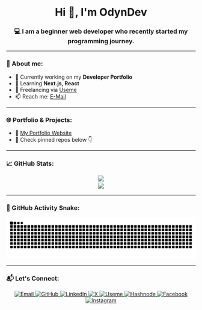 <h1 align="center">Hi 👋, I'm OdynDev</h1>
<h3 align="center">💻 I am a beginner web developer who recently started my programming journey.</h3>

---

### 🧠 About me:
- 🔭 Currently working on my **Developer Portfolio**
- 🌱 Learning **Next.js, React**
- 💼 Freelancing via [Useme](https://useme.com/pl/roles/contractor/odyndev,461613/)
- 📫 Reach me: [E-Mail](odyndev@gmail.com)

---

### 🌐 Portfolio & Projects:
- 🔗 [My Portfolio Website](https://odyndev.vercel.app/)
- 🧩 Check pinned repos below 👇

---

### 📈 GitHub Stats:
<p align="center">
  <img src="https://github-readme-stats.vercel.app/api?username=OdynDev&show_icons=true&theme=radical" />
  <br />
  <img src="https://github-readme-streak-stats.herokuapp.com?user=OdynDev&theme=radical&hide_border=false" />
</p>

---

### 🐍 GitHub Activity Snake:
<p align="center">
  <img src="https://raw.githubusercontent.com/OdynDev/OdynDev/output/github-contribution-grid-snake.svg" alt="GitHub Contribution Snake" />
</p>

---

### 📬 Let's Connect:
<p align="center">
  <a href="mailto:odyndev@gmail.com" target="_blank">
    <img src="https://img.icons8.com/clouds/30/gmail-new.png" alt="Email" />
  </a>
  <a href="https://github.com/odyndev" target="_blank">
    <img src="https://img.icons8.com/clouds/30/github.png" alt="GitHub" />
  </a>
  <a href="https://linkedin.com/in/odyndev" target="_blank">
    <img src="https://img.icons8.com/clouds/30/linkedin.png" alt="LinkedIn" />
  </a>
  <a href="https://x.com/OdynDeveloper" target="_blank">
    <img src="https://img.icons8.com/clouds/30/twitter-circled.png" alt="X" />
  </a>
  <a href="https://useme.com/pl/roles/contractor/odyndev,461613/" target="_blank">
    <img src="https://img.icons8.com/clouds/30/u.png" alt="Useme" />
  </a>
  <a href="odyndev.hashnode.dev" target="_blank">
    <img src="https://img.icons8.com/color/30/hashnode.png" alt="Hashnode" />
  </a>
  <a href="https://www.facebook.com/profile.php?id=61575264760407" target="_blank">
    <img src="https://img.icons8.com/clouds/30/facebook-new.png" alt="Facebook" />
  </a>
  <a href="https://www.instagram.com/odyndev" target="_blank">
    <img src="https://img.icons8.com/clouds/30/instagram-new--v3.png" alt="Instagram" />
  </a>
</p>
